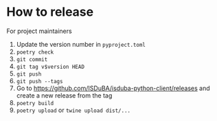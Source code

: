 # How to release

For project maintainers

1. Update the version number in `pyproject.toml`
2. `poetry check`
3. `git commit`
4. `git tag v$version HEAD`
5. `git push`
6. `git push --tags`
7. Go to https://github.com/ISDuBA/isduba-python-client/releases and create a new release from the tag
8. `poetry build`
9. `poetry upload` or `twine upload dist/...`
